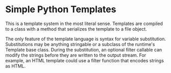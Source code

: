 Simple Python Templates
=======================

This is a template system in the most literal sense. Templates are compiled to a class with a method that serializes the template to a file object.

The only feature of the template language is syntax for variable substitution. Substitutions may be anything stringable or a subclass of the runtime's Template base class. During the substitution, an optional filter callable can modify the strings before they are written to the output stream. For example, an HTML template could use a filter function that encodes strings as HTML.
